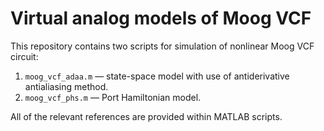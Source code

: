 # Virtual analog models of Moog VCF

This repository contains two scripts for simulation of nonlinear Moog VCF circuit:
1. `moog_vcf_adaa.m` —  state-space model with use of antiderivative antialiasing method.
2. `moog_vcf_phs.m` —  Port Hamiltonian model.

All of the relevant references are provided within MATLAB scripts.